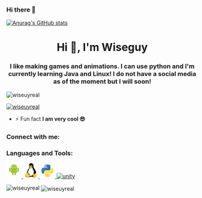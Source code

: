 ### Hi there 👋


[![Anurag's GitHub stats](https://github-readme-stats.vercel.app/api?username=WiseguyReal)](https://github.com/anuraghazra/github-readme-stats)
<h1 align="center">Hi 👋, I'm Wiseguy</h1>
<h3 align="center">I like making games and animations. I can use python and I'm currently learning Java and Linux! I do not have a social media as of the moment but I will soon!</h3>

<p align="left"> <img src="https://komarev.com/ghpvc/?username=wiseuyreal&label=Profile%20views&color=0e75b6&style=flat" alt="wiseuyreal" /> </p>

<p align="left"> <a href="https://github.com/ryo-ma/github-profile-trophy"><img src="https://github-profile-trophy.vercel.app/?username=wiseuyreal" alt="wiseuyreal" /></a> </p>

- ⚡ Fun fact **I am very cool 😎**

<h3 align="left">Connect with me:</h3>
<p align="left">
</p>

<h3 align="left">Languages and Tools:</h3>
<p align="left"> <a href="https://developer.android.com" target="_blank" rel="noreferrer"> <img src="https://raw.githubusercontent.com/devicons/devicon/master/icons/android/android-original-wordmark.svg" alt="android" width="40" height="40"/> </a> <a href="https://www.linux.org/" target="_blank" rel="noreferrer"> <img src="https://raw.githubusercontent.com/devicons/devicon/master/icons/linux/linux-original.svg" alt="linux" width="40" height="40"/> </a> <a href="https://www.python.org" target="_blank" rel="noreferrer"> <img src="https://raw.githubusercontent.com/devicons/devicon/master/icons/python/python-original.svg" alt="python" width="40" height="40"/> </a> <a href="https://unity.com/" target="_blank" rel="noreferrer"> <img src="https://www.vectorlogo.zone/logos/unity3d/unity3d-icon.svg" alt="unity" width="40" height="40"/> </a> </p>

<p><img align="left" src="https://github-readme-stats.vercel.app/api/top-langs?username=wiseuyreal&show_icons=true&locale=en&layout=compact" alt="wiseuyreal" /></p>

<p>&nbsp;<img align="center" src="https://github-readme-stats.vercel.app/api?username=wiseuyreal&show_icons=true&locale=en" alt="wiseuyreal" /></p>
